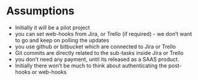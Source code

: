 # Assumptions

* Initially it will be a pilot project
* you can set web-hooks from Jira, or Trello (if required) - we don’t want to go and keep on polling the updates
* you use github or bitbucket which are connected to Jira or Trello
* Git commits are directly related to the sub-tasks inside Jira or Trello
* you don’t need any payment, until its released as a SAAS product.
* Initially there won’t be much to think about authenticating the post-hooks or web-hooks
